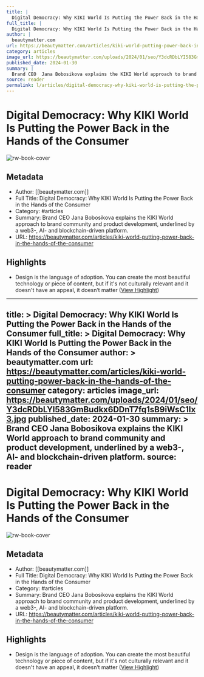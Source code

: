 ```yaml
---
title: |
  Digital Democracy: Why KIKI World Is Putting the Power Back in the Hands of the Consumer
full_title: |
  Digital Democracy: Why KIKI World Is Putting the Power Back in the Hands of the Consumer
author: |
  beautymatter.com
url: https://beautymatter.com/articles/kiki-world-putting-power-back-in-the-hands-of-the-consumer
category: articles
image_url: https://beautymatter.com/uploads/2024/01/seo/Y3dcRDbLYI583GmBudkx6DDnT7fq1sB9iWsC1Ix3.jpg
published_date: 2024-01-30
summary: |
  Brand CEO  Jana Bobosikova explains the KIKI World approach to brand community and product development, underlined by a web3-, AI- and blockchain-driven platform.
source: reader
permalink: l/articles/digital-democracy-why-kiki-world-is-putting-the-power-back-in-the-hands-of-the-consumer
---
```

# Digital Democracy: Why KIKI World Is Putting the Power Back in the Hands of the Consumer

![rw-book-cover](https://beautymatter.com/uploads/2024/01/seo/Y3dcRDbLYI583GmBudkx6DDnT7fq1sB9iWsC1Ix3.jpg)

## Metadata
- Author: [[beautymatter.com]]
- Full Title: Digital Democracy: Why KIKI World Is Putting the Power Back in the Hands of the Consumer
- Category: #articles
- Summary: Brand CEO  Jana Bobosikova explains the KIKI World approach to brand community and product development, underlined by a web3-, AI- and blockchain-driven platform.
- URL: https://beautymatter.com/articles/kiki-world-putting-power-back-in-the-hands-of-the-consumer

## Highlights
- Design is the language of adoption. You can create the most beautiful technology or piece of content, but if it's not culturally relevant and it doesn't have an appeal, it doesn’t matter ([View Highlight](https://read.readwise.io/read/01hv64wfwaqwbce45atgmv0pqv))


---
title: >
  Digital Democracy: Why KIKI World Is Putting the Power Back in the Hands of the Consumer
full_title: >
  Digital Democracy: Why KIKI World Is Putting the Power Back in the Hands of the Consumer
author: >
  beautymatter.com
url: https://beautymatter.com/articles/kiki-world-putting-power-back-in-the-hands-of-the-consumer
category: articles
image_url: https://beautymatter.com/uploads/2024/01/seo/Y3dcRDbLYI583GmBudkx6DDnT7fq1sB9iWsC1Ix3.jpg
published_date: 2024-01-30
summary: >
  Brand CEO  Jana Bobosikova explains the KIKI World approach to brand community and product development, underlined by a web3-, AI- and blockchain-driven platform.
source: reader
---
# Digital Democracy: Why KIKI World Is Putting the Power Back in the Hands of the Consumer

![rw-book-cover](https://beautymatter.com/uploads/2024/01/seo/Y3dcRDbLYI583GmBudkx6DDnT7fq1sB9iWsC1Ix3.jpg)

## Metadata
- Author: [[beautymatter.com]]
- Full Title: Digital Democracy: Why KIKI World Is Putting the Power Back in the Hands of the Consumer
- Category: #articles
- Summary: Brand CEO  Jana Bobosikova explains the KIKI World approach to brand community and product development, underlined by a web3-, AI- and blockchain-driven platform.
- URL: https://beautymatter.com/articles/kiki-world-putting-power-back-in-the-hands-of-the-consumer

## Highlights
- Design is the language of adoption. You can create the most beautiful technology or piece of content, but if it's not culturally relevant and it doesn't have an appeal, it doesn’t matter ([View Highlight](https://read.readwise.io/read/01hv64wfwaqwbce45atgmv0pqv))


